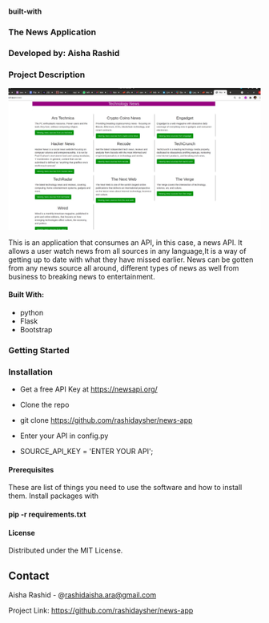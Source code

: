 #### built-with





###                               The News Application

###                               Developed by: Aisha Rashid



### Project Description
<img src = "app/static/images/Screenshot from 2021-09-15 23-32-35.jpg" >

This is an application that consumes an API, in this case, a news API. It allows a user watch news from all sources in any language,It is a way of getting up to date with what they have missed earlier. News can be gotten from any news source all around, different types of news as well from business to breaking news to entertainment.


#### Built With:
* python
* Flask
* Bootstrap



### Getting Started

 ### Installation
* Get a free API Key at https://newsapi.org/

* Clone the repo
* git clone https://github.com/rashidaysher/news-app

* Enter your API in config.py

* SOURCE_API_KEY = 'ENTER YOUR API';



#### Prerequisites
 These are list of things you need to use the software and how to install them.
 Install packages with
#### pip -r requirements.txt




#### License
Distributed under the MIT License. 


 ## Contact
Aisha Rashid - @rashidaisha.ara@gmail.com

Project Link: https://github.com/rashidaysher/news-app
